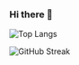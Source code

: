 ### Hi there 👋

![Top Langs](https://github-readme-stats.vercel.app/api/top-langs/?username=rostam&hide_progress=true)


![GitHub Streak](https://streak-stats.demolab.com?user=rostam&type=png)
<!--
**rostam/rostam** is a ✨ _special_ ✨ repository because its `README.md` (this file) appears on your GitHub profile.

Here are some ideas to get you started:

- 🔭 I’m currently working on ...
- 🌱 I’m currently learning ...
- 👯 I’m looking to collaborate on ...
- 🤔 I’m looking for help with ...
- 💬 Ask me about ...
- 📫 How to reach me: ...
- 😄 Pronouns: ...
- ⚡ Fun fact: ...
-->
